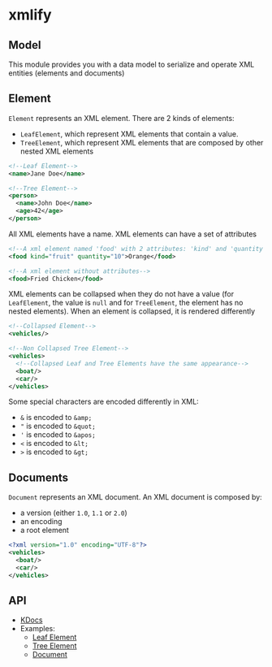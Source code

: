 # xmlify

## Model

This module provides you with a data model to serialize and operate XML entities (elements and documents)

## Element

`Element` represents an XML element. There are 2 kinds of elements:

- `LeafElement`, which represent XML elements that contain a value.
- `TreeElement`, which represent XML elements that are composed by other nested XML elements

```xml
<!--Leaf Element-->
<name>Jane Doe</name>

<!--Tree Element-->
<person>
  <name>John Doe</name>
  <age>42</age>
</person>
```

All XML elements have a name. XML elements can have a set of attributes

```xml
<!--A xml element named 'food' with 2 attributes: 'kind' and 'quantity'-->
<food kind="fruit" quantity="10">Orange</food>

<!--A xml element without attributes-->
<food>Fried Chicken</food>
```

XML elements can be collapsed when they do not have a value (for `LeafElement`, the value is
`null` and for `TreeElement`, the element has no nested elements). When an element is collapsed, it is rendered
differently

```xml
<!--Collapsed Element-->
<vehicles/>

<!--Non Collapsed Tree Element-->
<vehicles>
  <!--Collapsed Leaf and Tree Elements have the same appearance-->
  <boat/>
  <car/>
</vehicles>
```

Some special characters are encoded differently in XML:
- `&` is encoded to `&amp;`
- `"` is encoded to `&quot;`
- `'` is encoded to `&apos;`
- `<` is encoded to `&lt;`
- `>` is encoded to `&gt;`

## Documents

`Document` represents an XML document. An XML document is composed by:

- a version (either `1.0`, `1.1` or `2.0`)
- an encoding
- a root element

```xml
<?xml version="1.0" encoding="UTF-8"?>
<vehicles>
  <boat/>
  <car/>
</vehicles>
```

## API

- [KDocs](https://leomartins1999.github.io/xmlify/xmlify/com.github.leomartins1999.xmlify.model/index.html)
- Examples:
  - [Leaf Element](../src/samples/kotlin/model/LeafElement.kt)
  - [Tree Element](../src/samples/kotlin/model/TreeElement.kt)
  - [Document](../src/samples/kotlin/model/Document.kt)
